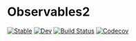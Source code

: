 # Observables2

[![Stable](https://img.shields.io/badge/docs-stable-blue.svg)](https://jkrumbiegel.github.io/Observables2.jl/stable)
[![Dev](https://img.shields.io/badge/docs-dev-blue.svg)](https://jkrumbiegel.github.io/Observables2.jl/dev)
[![Build Status](https://travis-ci.com/github/jkrumbiegel/Observables2.jl.svg?branch=master)](https://travis-ci.com/github/jkrumbiegel/Observables2.jl)
[![Codecov](https://codecov.io/gh/jkrumbiegel/Observables2.jl/branch/master/graph/badge.svg)](https://codecov.io/gh/jkrumbiegel/Observables2.jl)
